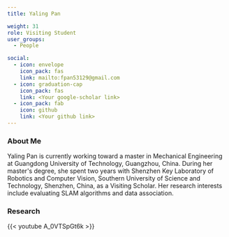 ```yaml
---
title: Yaling Pan

weight: 31
role: Visiting Student
user_groups:
  - People

social:
  - icon: envelope 
    icon_pack: fas
    link: mailto:fpan53129@gmail.com
  - icon: graduation-cap 
    icon_pack: fas
    link: <Your google-scholar link>
  - icon_pack: fab
    icon: github
    link: <Your github link>
---
```

### About Me
Yaling Pan is currently working toward a master in Mechanical Engineering at Guangdong University of Technology, Guangzhou, China. During her master's degree, she spent two years with Shenzhen Key Laboratory of Robotics and Computer Vision, Southern University of Science and Technology, Shenzhen, China, as a Visiting Scholar. Her research interests include evaluating SLAM algorithms and data association.

### Research
{{< youtube A_0VTSpGt6k >}}




